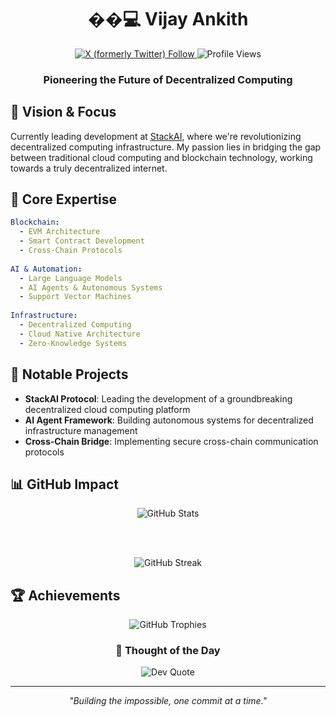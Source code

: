 <div align="center">
  
# ��‍💻 Vijay Ankith

<picture>
  <source media="(prefers-color-scheme: dark)" srcset="https://img.shields.io/badge/X-000000?style=for-the-badge&logo=x&logoColor=white">
  <source media="(prefers-color-scheme: light)" srcset="https://img.shields.io/badge/X-000000?style=for-the-badge&logo=x&logoColor=white">
  <a href="https://x.com/@VijayAnkit1993">
    <img alt="X (formerly Twitter) Follow" src="https://img.shields.io/badge/X-000000?style=for-the-badge&logo=x&logoColor=white">
  </a>
</picture>

<picture>
  <source media="(prefers-color-scheme: dark)" srcset="https://komarev.com/ghpvc/?username=AnkithVijay&style=flat-square&color=blue">
  <source media="(prefers-color-scheme: light)" srcset="https://komarev.com/ghpvc/?username=AnkithVijay&style=flat-square&color=blue">
  <img alt="Profile Views" src="https://komarev.com/ghpvc/?username=AnkithVijay&style=flat-square&color=blue">
</picture>

### Pioneering the Future of Decentralized Computing

</div>

## 🌌 Vision & Focus

Currently leading development at [StackAI](https://stackai.xyz), where we're revolutionizing decentralized computing infrastructure. My passion lies in bridging the gap between traditional cloud computing and blockchain technology, working towards a truly decentralized internet.

## 🔮 Core Expertise

```yaml
Blockchain:
  - EVM Architecture
  - Smart Contract Development
  - Cross-Chain Protocols
  
AI & Automation:
  - Large Language Models
  - AI Agents & Autonomous Systems
  - Support Vector Machines
  
Infrastructure:
  - Decentralized Computing
  - Cloud Native Architecture
  - Zero-Knowledge Systems
```

## 🚀 Notable Projects

- **StackAI Protocol**: Leading the development of a groundbreaking decentralized cloud computing platform
- **AI Agent Framework**: Building autonomous systems for decentralized infrastructure management
- **Cross-Chain Bridge**: Implementing secure cross-chain communication protocols

## 📊 GitHub Impact

<div align="center">

<picture>
  <source media="(prefers-color-scheme: dark)" srcset="https://github-readme-stats.vercel.app/api?username=AnkithVijay&theme=dark&hide_border=true&include_all_commits=true&count_private=true&show_icons=true&custom_title=GitHub%20Odyssey">
  <source media="(prefers-color-scheme: light)" srcset="https://github-readme-stats.vercel.app/api?username=AnkithVijay&theme=default&hide_border=true&include_all_commits=true&count_private=true&show_icons=true&custom_title=GitHub%20Odyssey">
  <img alt="GitHub Stats" src="https://github-readme-stats.vercel.app/api?username=AnkithVijay&theme=dark&hide_border=true&include_all_commits=true&count_private=true&show_icons=true&custom_title=GitHub%20Odyssey">
</picture>

<br><br>

<picture>
  <source media="(prefers-color-scheme: dark)" srcset="https://github-readme-streak-stats.herokuapp.com/?user=AnkithVijay&theme=dark&hide_border=true">
  <source media="(prefers-color-scheme: light)" srcset="https://github-readme-streak-stats.herokuapp.com/?user=AnkithVijay&theme=default&hide_border=true">
  <img alt="GitHub Streak" src="https://github-readme-streak-stats.herokuapp.com/?user=AnkithVijay&theme=dark&hide_border=true">
</picture>

</div>

## 🏆 Achievements

<div align="center">

<picture>
  <source media="(prefers-color-scheme: dark)" srcset="https://github-profile-trophy.vercel.app/?username=AnkithVijay&theme=radical&no-frame=true&no-bg=true&margin-w=4&column=4">
  <source media="(prefers-color-scheme: light)" srcset="https://github-profile-trophy.vercel.app/?username=AnkithVijay&theme=flat&no-frame=true&no-bg=true&margin-w=4&column=4">
  <img alt="GitHub Trophies" src="https://github-profile-trophy.vercel.app/?username=AnkithVijay&theme=radical&no-frame=true&no-bg=true&margin-w=4&column=4">
</picture>

</div>

<div align="center">

### 💭 Thought of the Day

<picture>
  <source media="(prefers-color-scheme: dark)" srcset="https://quotes-github-readme.vercel.app/api?type=horizontal&theme=radical">
  <source media="(prefers-color-scheme: light)" srcset="https://quotes-github-readme.vercel.app/api?type=horizontal&theme=light">
  <img alt="Dev Quote" src="https://quotes-github-readme.vercel.app/api?type=horizontal&theme=radical">
</picture>

---
*"Building the impossible, one commit at a time."*

</div>
